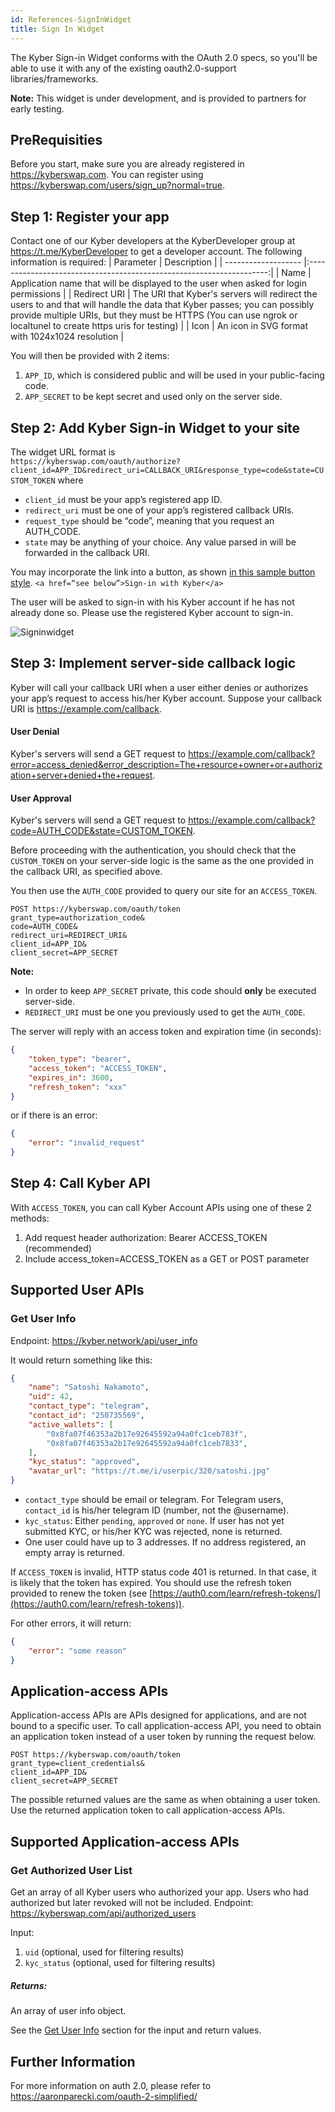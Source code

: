 ```yaml
---
id: References-SignInWidget
title: Sign In Widget
---
```


The Kyber Sign-in Widget conforms with the OAuth 2.0 specs, so you'll be able to use it with any of the existing oauth2.0-support libraries/frameworks.

**Note:** This widget is under development, and is provided to partners for early testing.

## PreRequisities
Before you start, make sure you are already registered in https://kyberswap.com. You can register using https://kyberswap.com/users/sign_up?normal=true.

## Step 1: Register your app
Contact one of our Kyber developers at the KyberDeveloper group at https://t.me/KyberDeveloper to get a developer account. The following information is required:
| Parameter            | Description |
| -------------------  |:--------------------------------------------------------------------:|
| Name                 | Application name that will be displayed to the user when asked for login permissions |
| Redirect URI         | The URI that Kyber's servers will redirect the users to and that will handle the data that Kyber passes; you can possibly provide multiple URIs, but they must be HTTPS (You can use ngrok or localtunel to create https uris for testing) |
| Icon                 | An icon in SVG format with 1024x1024 resolution |

You will then be provided with 2 items:
1. `APP_ID`, which is considered public and will be used in your public-facing code.
2. `APP_SECRET` to be kept secret and used only on the server side.

## Step 2: Add Kyber Sign-in Widget to your site
The widget URL format is <br>
`https://kyberswap.com/oauth/authorize?client_id=APP_ID&redirect_uri=CALLBACK_URI&response_type=code&state=CUSTOM_TOKEN` where
* `client_id` must be your app’s registered app ID.
* `redirect_uri` must be one of your app’s registered callback URIs.
* `request_type` should be “code”, meaning that you request an AUTH_CODE.
* `state` may be anything of your choice. Any value parsed in will be forwarded in the callback URI.

You may incorporate the link into a button, as shown [in this sample button style](https://codepen.io/thith/full/qYQOpX).
`<a href=“see below”>Sign-in with Kyber</a>`

The user will be asked to sign-in with his Kyber account if he has not already done so. Please use the registered Kyber account to sign-in.

![Signinwidget](/uploads/signinwidget.png "Signinwidget")

## Step 3: Implement server-side callback logic
Kyber will call your callback URI when a user either denies or authorizes your app’s request to access his/her Kyber account. Suppose your callback URI is https://example.com/callback.

#### User Denial
Kyber's servers will send a GET request to https://example.com/callback?error=access_denied&error_description=The+resource+owner+or+authorization+server+denied+the+request.

#### User Approval
Kyber's servers will send a GET request to https://example.com/callback?code=AUTH_CODE&state=CUSTOM_TOKEN.

Before proceeding with the authentication, you should check that the `CUSTOM_TOKEN` on your server-side logic is the same as the one provided in the callback URI, as specified above.

You then use the `AUTH_CODE` provided to query our site for an `ACCESS_TOKEN`.

```
POST https://kyberswap.com/oauth/token
grant_type=authorization_code&
code=AUTH_CODE&
redirect_uri=REDIRECT_URI&
client_id=APP_ID&
client_secret=APP_SECRET
```

**Note:**
* In order to keep `APP_SECRET` private, this code should **only** be executed server-side.
* `REDIRECT_URI` must be one you previously used to get the `AUTH_CODE`.

The server will reply with an access token and expiration time (in seconds):
```json
{
	"token_type": "bearer",
	"access_token": "ACCESS_TOKEN",
	"expires_in": 3600,
	"refresh_token": "xxx"
}
```
or if there is an error:
```json
{
	"error": "invalid_request"
}
```

## Step 4: Call Kyber API
With `ACCESS_TOKEN`, you can call Kyber Account APIs using one of these 2 methods:

1. Add request header authorization: Bearer ACCESS_TOKEN (recommended)
2. Include access_token=ACCESS_TOKEN as a GET or POST parameter

## Supported User APIs

### Get User Info
Endpoint: https://kyber.network/api/user_info

It would return something like this:
```json
{
	"name": "Satoshi Nakamoto",
	"uid": 42,
	"contact_type": "telegram",
	"contact_id": "250735569",
	"active_wallets": [
		"0x8fa07f46353a2b17e92645592a94a0fc1ceb783f",
		"0x8fa07f46353a2b17e92645592a94a0fc1ceb7833",
	],
	"kyc_status": "approved",
	"avatar_url": "https://t.me/i/userpic/320/satoshi.jpg"
}
```

* `contact_type` should be email or telegram. For Telegram users, `contact_id` is his/her telegram ID (number, not the @username).
* `kyc_status`: Either `pending`, `approved` or `none`. If user has not yet submitted KYC, or his/her KYC was rejected, none is returned.
* One user could have up to 3 addresses. If no address registered, an empty array is returned.

If `ACCESS_TOKEN` is invalid, HTTP status code 401 is returned. In that case, it is likely that the token has expired. You should use the refresh token provided to renew the token (see [https://auth0.com/learn/refresh-tokens/](https://auth0.com/learn/refresh-tokens)).

For other errors, it will return:
```json
{
	"error": "some reason"
}
```

## Application-access APIs
Application-access APIs are APIs designed for applications, and are not bound to a specific user. To call application-access API, you need to obtain an application token instead of a user token by running the request below.

```
POST https://kyberswap.com/oauth/token
grant_type=client_credentials&
client_id=APP_ID&
client_secret=APP_SECRET
```

The possible returned values are the same as when obtaining a user token. Use the returned application token to call application-access APIs.

## Supported Application-access APIs
### Get Authorized User List
Get an array of all Kyber users who authorized your app. Users who had authorized but later revoked will not be included.
Endpoint: https://kyberswap.com/api/authorized_users

Input:
1. `uid` (optional, used for filtering results)
2. `kyc_status` (optional, used for filtering results)

##### Returns:
An array of user info object.

See the [Get User Info](#get-user-info) section for the input and return values.

## Further Information
For more information on auth 2.0, please refer to https://aaronparecki.com/oauth-2-simplified/
